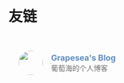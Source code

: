 # 友链

<div class="post-body">
  <div id="links">
    <style>
      /* 通用卡片样式 */
      .card {
        width: 320px;
        height: 90px;
        font-size: 1rem;
        padding: 10px 20px;
        border-radius: 25px;
        transition: transform 0.15s, box-shadow 0.15s, background 0.15s;
        margin-bottom: 1rem;
        display: flex;
        align-items: center;
        color: #333;
      }
      .card:nth-child(odd) {
        float: left;
      }
      .card:nth-child(even) {
        float: right;
      }
      .card:hover {
        transform: translateY(0px) scale(1.05);
        background-color: rgba(68, 138, 255, 0.1);
        color: #040000;
      }
      .card a {
        border: none;
      }
      .card .ava {
        width: 3rem !important;
        height: 3rem !important;
        margin: 0 !important;
        margin-right: 1em !important;
        border-radius: 50%;
      }
      .card .card-header {
        font-style: italic;
        overflow: hidden;
        width: auto;
      }
      .card .card-header a {
        font-style: normal;
        color: #608DBD;
        font-weight: bold;
        text-decoration: none;
      }
      .card .card-header a:hover {
        color: #d480aa;
        text-decoration: none;
      }
      .card .card-header .info {
        font-style: normal;
        color: #706f6f;
        font-size: 14px;
        min-width: 0;
        overflow: visible;
        white-space: normal;
      }
      /* 小屏优化 */
      @media (max-width: 768px) {
        .card {
          width: 100%;
          height: auto;
          float: none;
        }
        .card:hover {
          background-color: rgba(68, 138, 255, 0.1);
        }
      }
    </style>
    <div class="links-content">
      <div class="link-navigation">
        <div class="card">
          <img class="ava" src="https://avatars.githubusercontent.com/u/178701896?v=4" />
          <div class="card-header">
            <div>
              <a href="https://grapesea.github.io/MyBlog" target="_blank">Grapesea's Blog</a>
            </div>
            <div class="info">葡萄海的个人博客</div>
          </div>
        </div>
      </div>
    </div>
  </div>
</div>